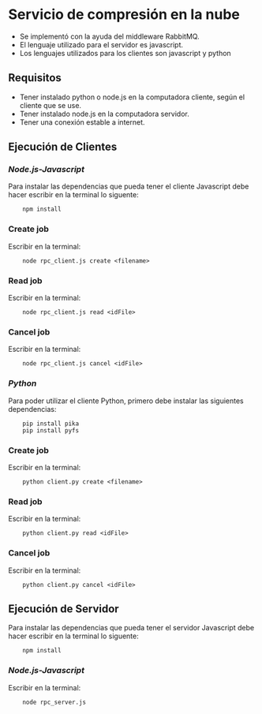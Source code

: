 # Servicio de compresión en la nube
- Se implementó con la ayuda del middleware RabbitMQ.
- El lenguaje utilizado para el servidor es javascript.
- Los lenguajes utilizados para los clientes son javascript y python

## Requisitos
- Tener instalado python o node.js en la computadora cliente, según el cliente que se use.
- Tener instalado node.js en la computadora servidor.
- Tener una conexión estable a internet.

## Ejecución de Clientes

### *Node.js-Javascript*

Para instalar las dependencias que pueda tener el cliente Javascript debe  hacer escribir en la terminal lo siguente:

		npm install

### Create job
Escribir en la terminal:

		node rpc_client.js create <filename>

### Read job
Escribir en la terminal:

		node rpc_client.js read <idFile>

### Cancel job
Escribir en la terminal:

		node rpc_client.js cancel <idFile>


### *Python*

Para poder utilizar el cliente Python, primero debe instalar las siguientes dependencias:

		pip install pika
		pip install pyfs

### Create job
Escribir en la terminal:

		python client.py create <filename>

### Read job
Escribir en la terminal:

		python client.py read <idFile>

### Cancel job
Escribir en la terminal:

		python client.py cancel <idFile>

## Ejecución de Servidor

Para instalar las dependencias que pueda tener el servidor Javascript debe  hacer escribir en la terminal lo siguente:

		npm install

### *Node.js-Javascript*
Escribir en la terminal:

		node rpc_server.js

